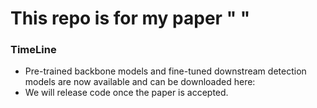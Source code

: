 # This repo is for my paper " "

### TimeLine

* Pre-trained backbone models and fine-tuned downstream detection models are now available and can be downloaded here:
* We will release code once the paper is accepted.
